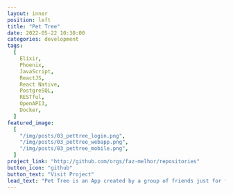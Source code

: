 ```yaml
---
layout: inner
position: left
title: "Pet Tree"
date: 2022-05-22 10:30:00
categories: development
tags:
  [
    Elixir,
    Phoenix,
    JavaScript,
    ReactJS,
    React Native,
    PostgreSQL,
    RESTful,
    OpenAPI3,
    Docker,
  ]
featured_image:
  [
    "/img/posts/03_pettree_login.png",
    "/img/posts/03_pettree_webapp.png",
    "/img/posts/03_pettree_mobile.png",
  ]
project_link: "http://github.com/orgs/faz-melhor/repositories"
button_icon: "github"
button_text: "Visit Project"
lead_text: "Pet Tree is an App created by a group of friends just for fun. We came up with the idea for this project in order to learn new technologies, tools, and abilities. <br><br>The concept was to build a social network where users could use a mobile app to record trees they had planted. In the same app, the user may see the trees of other users on a map. The registered trees would be made accessible to users only after being reviewed and authorized by an administrator. These reviews would be carried out by administrators using a web application. <br><br>Elixir with the Phoenix framework was chosen for the backend, PostgreSQL for the database, ReactJS for the web application, and React Native for the mobile application. <br><br>Initially, I was just responsible for the backend development, where I designed and implemented the API. After that, I started working on the web application with ReactJS, and after finishing that, I also contributed with the mobile app development."
---
```

